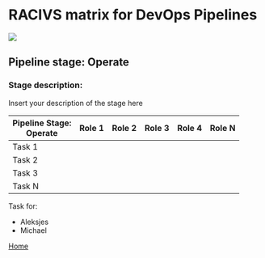 # __RACIVS matrix for DevOps Pipelines__   

<img src="https://user-images.githubusercontent.com/10748736/112030685-6c81be80-8b32-11eb-94b8-c2c01b8f4581.png">

## __Pipeline stage:__  Operate  
### __Stage description:__  
Insert your description of the stage here  

| Pipeline Stage:<br>Operate  | Role 1  | Role 2  | Role 3  | Role 4  | Role N  |
|----------------------------- |-------- |-------- |-------- |-------- |-------- |
| Task 1                       |         |         |         |         |         |
| Task 2                       |         |         |         |         |         |
| Task 3                       |         |         |         |         |         |
| Task N                       |         |         |         |         |         |
  
Task for:
* Aleksjes
* Michael

[Home](../index.md)  

